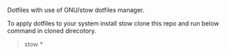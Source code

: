Dotfiles with use of GNU/stow dotfiles manager.

To apply dotfiles to your system install stow clone this repo and run below
command in cloned direcotory.

> stow *
